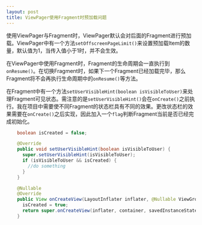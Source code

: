 ```yaml
---
layout: post
title: ViewPager使用Fragment时预加载问题
---
```


使用ViewPager与Fragment时，ViewPager默认会对后面的Fragment进行预加载。ViewPager中有一个方法`setOffscreenPageLimit()`来设置预加载Item的数量，默认值为1，当传入值小于1时，并不会生效。

在ViewPager中使用Fragment时，Fragment的生命周期会一直执行到`onResume()`。在切换Fragment时，如果下一个Fragment已经加载完毕，那么Fragment将不会再执行生命周期中的`onResume()`等方法。

在Fragment中有一个方法`setUserVisibleHint(boolean isVisibleToUser)`来处理Fragment可见状态。需注意的是`setUserVisibleHint()`会在`onCreate()`之前执行。我在项目中需要使不同Fragment的状态栏具有不同的效果。更改状态栏的效果需要在`onCreate()`之后实现，因此加入一个`flag`判断Fragment当前是否已经完成初始化。

```java
	boolean isCreated = false;

	@Override
 	public void setUserVisibleHint(boolean isVisibleToUser) {
      super.setUserVisibleHint(isVisibleToUser);
      if (isVisibleToUser && isCreated) {
        //do something
      }
    }

	@Nullable
	@Override
    public View onCreateView(LayoutInflater inflater, @Nullable ViewGroup container, @Nullable 			Bundle savedInstanceState) {
      isCreated = true;
      return super.onCreateView(inflater, container, savedInstanceState);
    }
   
```



